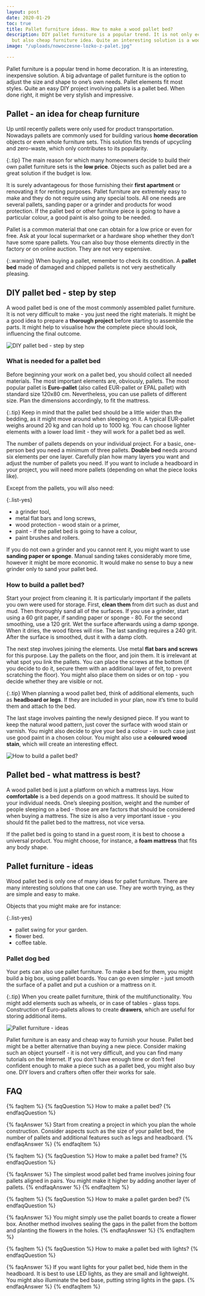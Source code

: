 ```yaml
---
layout: post
date: 2020-01-29
toc: true
title: Pallet furniture ideas. How to make a wood pallet bed?
description: DIY pallet furniture is a popular trend. It is not only eco-friendly,
  but also cheap furniture idea. Quite an interesting solution is a wood pallet bed.
image: "/uploads/nowoczesne-lozko-z-palet.jpg"

---
```

Pallet furniture is a popular trend in home decoration. It is an interesting, inexpensive solution. A big advantage of pallet furniture is the option to adjust the size and shape to one’s own needs. Pallet elements fit most styles. Quite an easy DIY project involving pallets is a pallet bed. When done right, it might be very stylish and impressive.

## Pallet - an idea for cheap furniture

Up until recently pallets were only used for product transportation. Nowadays pallets are commonly used for building various **home decoration** objects or even whole furniture sets. This solution fits trends of upcycling and zero-waste, which only contributes to its popularity.

{:.tip}
The main reason for which many homeowners decide to build their own pallet furniture sets is the **low price**. Objects such as pallet bed are a great solution if the budget is low.

It is surely advantageous for those furnishing their **first apartment** or renovating it for renting purposes. Pallet furniture are extremely easy to make and they do not require using any special tools. All one needs are several pallets, sanding paper or a grinder and products for wood protection. If the pallet bed or other furniture piece is going to have a particular colour, a good paint is also going to be needed.

Pallet is a common material that one can obtain for a low price or even for free. Ask at your local supermarket or a hardware shop whether they don’t have some spare pallets. You can also buy those elements directly in the factory or on online auction. They are not very expensive.

{:.warning}
When buying a pallet, remember to check its condition. A **pallet bed** made of damaged and chipped pallets is not very aesthetically pleasing.

## DIY pallet bed - step by step

A wood pallet bed is one of the most commonly assembled pallet furniture. It is not very difficult to make - you just need the right materials. It might be a good idea to prepare a **thorough project** before starting to assemble the parts. It might help to visualise how the complete piece should look, influencing the final outcome.

![DIY pallet bed - step by step](/uploads/lozko-na-paletach-jak-go-zrobic-krok-po-kroku.jpg "DIY pallet bed - step by step")

### What is needed for a pallet bed

Before beginning your work on a pallet bed, you should collect all needed materials. The most important elements are, obviously, pallets. The most popular pallet is **Euro-pallet** (also called EUR-pallet or EPAL pallet) with standard size 120x80 cm. Nevertheless, you can use pallets of different size. Plan the dimensions accordingly, to fit the mattress.

{:.tip}
Keep in mind that the pallet bed should be a little wider than the bedding, as it might move around when sleeping on it. A typical EUR-pallet weighs around 20 kg and can hold up to 1000 kg. You can choose lighter elements with a lower load limit - they will work for a pallet bed as well.

The number of pallets depends on your individual project. For a basic, one-person bed you need a minimum of three pallets. **Double bed** needs around six elements per one layer. Carefully plan how many layers you want and adjust the number of pallets you need. If you want to include a headboard in your project, you will need more pallets (depending on what the piece looks like).

Except from the pallets, you will also need:

{:.list-yes}
* a grinder tool,
* metal flat bars and long screws,
* wood protection - wood stain or a primer,
* paint - if the pallet bed is going to have a colour,
* paint brushes and rollers.

If you do not own a grinder and you cannot rent it, you might want to use **sanding paper or sponge**. Manual sanding takes considerably more time, however it might be more economic. It would make no sense to buy a new grinder only to sand your pallet bed.

### How to build a pallet bed?

Start your project from cleaning it. It is particularly important if the pallets you own were used for storage. First, **clean them** from dirt such as dust and mud. Then thoroughly sand all of the surfaces. If you use a grinder, start using a 60 grit paper, if sanding paper or sponge - 80. For the second smoothing, use a 120 grit. Wet the surface afterwards using a damp sponge. When it dries, the wood fibres will rise. The last sanding requires a 240 grit. After the surface is smoothed, dust it with a damp cloth.

The next step involves joining the elements. Use metal **flat bars and screws** for this purpose. Lay the pallets on the floor, and join them. It is irrelevant at what spot you link the pallets. You can place the screws at the bottom (if you decide to do it, secure them with an additional layer of felt, to prevent scratching the floor). You might also place them on sides or on top - you decide whether they are visible or not.

{:.tip}
When planning a wood pallet bed, think of additional elements, such as **headboard or legs**. If they are included in your plan, now it’s time to build them and attach to the bed.

The last stage involves painting the newly designed piece. If you want to keep the natural wood pattern, just cover the surface with wood stain or varnish. You might also decide to give your bed a colour - in such case just use good paint in a chosen colour. You might also use a **coloured wood stain**, which will create an interesting effect.

![How to build a pallet bed?](/uploads/jak-wykonac-lozko-z-palet.jpg "How to build a pallet bed?")

## Pallet bed - what mattress is best?

A wood pallet bed is just a platform on which a mattress lays. How **comfortable** is a bed depends on a good mattress. It should be suited to your individual needs. One’s sleeping position, weight and the number of people sleeping on a bed - those are are factors that should be considered when buying a mattress. The size is also a very important issue - you should fit the pallet bed to the mattress, not vice versa.

If the pallet bed is going to stand in a guest room, it is best to choose a universal product. You might choose, for instance, a **foam mattress** that fits any body shape.

## Pallet furniture - ideas

Wood pallet bed is only one of many ideas for pallet furniture. There are many interesting solutions that one can use. They are worth trying, as they are simple and easy to make.

Objects that you might make are for instance:

{:.list-yes}
* pallet swing for your garden.
* flower bed.
* coffee table.

### Pallet dog bed

Your pets can also use pallet furniture. To make a bed for them, you might build a big box, using pallet boards. You can go even simpler - just smooth the surface of a pallet and put a cushion or a mattress on it.

{:.tip}
When you create pallet furniture, think of the multifunctionality. You might add elements such as wheels, or in case of tables - glass tops. Construction of Euro-pallets allows to create **drawers**, which are useful for storing additional items.

![Pallet furniture - ideas](/uploads/inne-pomysly-na-meble-z-palet.jpg "Pallet furniture - ideas")

Pallet furniture is an easy and cheap way to furnish your house. Pallet bed might be a better alternative than buying a new piece. Consider making such an object yourself - it is not very difficult, and you can find many tutorials on the Internet. If you don't have enough time or don’t feel confident enough to make a piece such as a pallet bed, you might also buy one. DIY lovers and crafters often offer their works for sale.

## FAQ

{% faqItem %}
{% faqQuestion %}
How to make a pallet bed?
{% endfaqQuestion %}

{% faqAnswer %}
Start from creating a project in which you plan the whole construction. Consider aspects such as the size of your pallet bed, the number of pallets and additional features such as legs and headboard.
{% endfaqAnswer %}
{% endfaqItem %}

{% faqItem %}
{% faqQuestion %}
How to make a pallet bed frame?
{% endfaqQuestion %}

{% faqAnswer %}
The simplest wood pallet bed frame involves joining four pallets aligned in pairs. You might make it higher by adding another layer of pallets.
{% endfaqAnswer %}
{% endfaqItem %}

{% faqItem %}
{% faqQuestion %}
How to make a pallet garden bed?
{% endfaqQuestion %}

{% faqAnswer %}
You might simply use the pallet boards to create a flower box. Another method involves sealing the gaps in the pallet from the bottom and planting the flowers in the holes.
{% endfaqAnswer %}
{% endfaqItem %}

{% faqItem %}
{% faqQuestion %}
How to make a pallet bed with lights?
{% endfaqQuestion %}

{% faqAnswer %}
If you want lights for your pallet bed, hide them in the headboard. It is best to use LED lights, as they are small and lightweight. You might also illuminate the bed base, putting string lights in the gaps.
{% endfaqAnswer %}
{% endfaqItem %}